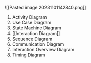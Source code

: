 ![[Pasted image 20231101142840.png]]
1. Activity Diagram
2. Use Case Diagram
3. State Machine Diagram
4. [[Interaction Diagram]]
5. Sequence Diagram
6. Communication Diagram
7. Interaction Overview Diagram
8. Timing Diagram